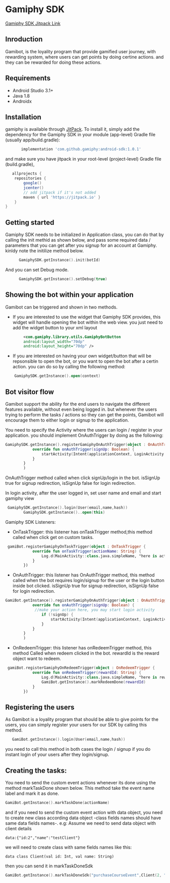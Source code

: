 # Gamiphy SDK

[Gamiphy SDK Jitpack Link](https://jitpack.io/#gamiphy/android-sdk)

## Inroduction 

Gamibot, is the loyality program that provide gamified user journey, with rewarding system, where users can get points by doing certine actions. and they 
can be rewarded for doing these actions. 

## Requirements

- Android Studio 3.1+
- Java 1.8
- Androidx

## Installation

gamiphy is available through [JitPack](https://jitpack.io/#gamiphy/android-sdk). To install
it, simply add the dependency for the Gamiphy SDK in your module (app-level) Gradle file (usually app/build.gradle):

```gradle
       implementation 'com.github.gamiphy:android-sdk:1.0.1'
```

and make sure you have jitpack in your root-level (project-level) Gradle file (build.gradle), 
```gradle
   allprojects {
    repositories {
        google()
        jcenter()
        // add jitpack if it's not added
        maven { url 'https://jitpack.io' }
    }
}
```

## Getting started

Gamiphy SDK needs to be initialized in Application class, you can do that by calling the init methid as shown below, and pass some required data / parameters that 
you can get after you signup for an account at Gamiphy. kinldy note the initilize method below. 

```kotlin
      GamiphySDK.getInstance().init(botId)
```
And you can set Debug mode.
```kotlin
      GamiphySDK.getInstance().setDebug(true)
```

## Showing the bot within your application

Gamibot can be triggered and shown in two methods. 

- If you are interested to use the widget that Gamiphy SDK provides, this widget will handle opening the bot within the web view.
you just need to add the widget button to your xml layout

```xml  
        <com.gamiphy.library.utils.GamiphyBotButton
        android:layout_width="70dp"
        android:layout_height="70dp" />
```

- If you are interested on having your own widget/button that will be repsonsible to open the bot, or you want to open the bot after a certin action. you can do so by calling the following method: 

```Kotlin
    GamiphySDK.getInstance().open(context)
```

## Bot visitor flow 

Gamibot support the ability for the end users to navigate the different features available, without even being logged in. but whenever 
the users trying to perform the tasks / actions so they can get the points, Gamibot will encourage them to either login or signup to the application. 

You need to specify the Activity where the users can login / register in your application. you should implement OnAuthTrigger by doing as the following: 

```Kotlin
GamiphySDK.getInstance().registerGamiphyOnAuthTrigger(object : OnAuthTrigger {
            override fun onAuthTrigger(signUp: Boolean) {
                startActivity(Intent(applicationContext, LoginActivity::class.java))
            }
        }
        )
```
OnAuthTrigger method called when click signUp/login in the bot. isSignUp true for signup redirection, isSignUp false for login redirection.

In login activity, after the user logged in, set user name and email and start gamiphy view
```kotlin
 GamiphySDK.getInstance().login(User(email,name,hash))
        GamiphySDK.getInstance()..open(this)
```

Gamiphy SDK Listeners:

- OnTaskTrigger: this listener has onTaskTrigger method,this method called when click get on custom tasks.
```kotlin
 gamiBot.registerGamiphyOnTaskTrigger(object : OnTaskTrigger {
            override fun onTaskTrigger(actionName: String) {
                Log.d(MainActivity::class.java.simpleName, "here is action name $actionName")
            }
        })
```

- OnAuthTrigger: this listener has OnAuthTrigger method, this method called when the bot requires login/signup for the user or the login button inside bot clicked.
 isSignUp true for signup redirection, isSignUp false for login redirection.
```kotlin
GamiBot.getInstance().registerGamiphyOnAuthTrigger(object : OnAuthTrigger {
            override fun onAuthTrigger(signUp: Boolean) {
             //make your action here, you may start login activity
                if (!signUp) {
                    startActivity(Intent(applicationContext, LoginActivity::class.java))
                }
            }
        }
        )
```

- OnRedeemTrigger: this listener has onRedeemTrigger method, this method Called when redeem clicked in the bot. 
rewardId is the reward object want to redeem.
```kotlin
 gamiBot.registerGamiphyOnRedeemTrigger(object : OnRedeemTrigger {
            override fun onRedeemTrigger(rewardId: String) {
                Log.d(MainActivity::class.java.simpleName, "here is reward Id  $rewardId")
                GamiBot.getInstance().markRedeemDone(rewardId)
            }
        })
```

## Registering the users

As Gamibot is a loyality program that should be able to give points for the users, you can simply register your users for our SDK by calling this method. 

```kotlin
   GamiBot.getInstance().login(User(email,name,hash))
```

you need to call this method in both cases the login / signup if you do instant login of your users after they login/signup. 


## Creating the tasks: 


You need to send the custom event actions whenever its done using the method markTaskDone shown below.
This method take the event name label and mark it as done.

```kotlin
GamiBot.getInstance().markTaskDone(actionName)
```
and if you need to send the custom event action with data object, you need to create new class according data object -class fields names should have same data fields names-.
e.g: Assume we need to send data object with client details
```
data:{"id:2","name":"testClient"}
```
we will need to create class with same fields names like this: 
```
data class Client(val id: Int, val name: String)
```
then you can send it in markTaskDoneSdk
```kotlin
GamiBot.getInstance().markTaskDoneSdk("purchaseCourseEvent",Client(2, "testClient"))
```


